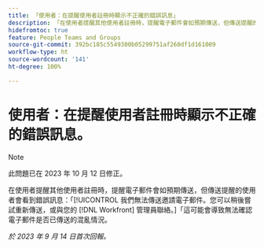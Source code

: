 ```yaml
---
title: 「使用者：在提醒使用者註冊時顯示不正確的錯誤訊息」
description: 「在使用者提醒其他使用者註冊時，提醒電子郵件會如預期傳送，但傳送提醒的使用者會看到錯誤訊息：「我們無法傳送邀請電子郵件」。您可以稍後嘗試重新傳送，或與您的 Workfront 管理員聯絡。這可能會導致無法確認電子郵件是否已傳送的混亂情況。」
hidefromtoc: true
feature: People Teams and Groups
source-git-commit: 392bc185c5549300b05299751af260df1d161009
workflow-type: ht
source-wordcount: '141'
ht-degree: 100%

---
```



# 使用者：在提醒使用者註冊時顯示不正確的錯誤訊息。

>[!NOTE]
>
>此問題已在 2023 年 10 月 12 日修正。

在使用者提醒其他使用者註冊時，提醒電子郵件會如預期傳送，但傳送提醒的使用者會看到錯誤訊息：「[!UICONTROL 我們無法傳送邀請電子郵件。您可以稍後嘗試重新傳送，或與您的 [!DNL Workfront] 管理員聯絡。]「這可能會導致無法確認電子郵件是否已傳送的混亂情況。

_於 2023 年 9 月 14 日首次回報。_
